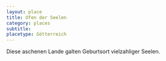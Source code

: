 ```yaml
---
layout: place
title: Ofen der Seelen
category: places
subtitle:
placetype: Götterreich
---
```


Diese aschenen Lande galten Geburtsort vielzahliger Seelen.